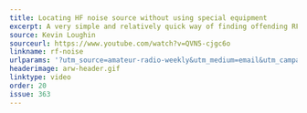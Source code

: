 ```yaml
---
title: Locating HF noise source without using special equipment
excerpt: A very simple and relatively quick way of finding offending RF noise sources on the house.
source: Kevin Loughin
sourceurl: https://www.youtube.com/watch?v=QVN5-cjgc6o
linkname: rf-noise
urlparams: '?utm_source=amateur-radio-weekly&utm_medium=email&utm_campaign=newsletter'
headerimage: arw-header.gif
linktype: video
order: 20
issue: 363
---
```

